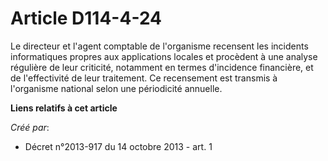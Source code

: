 # Article D114-4-24

Le directeur et l'agent comptable de l'organisme recensent les incidents informatiques propres aux applications locales et
procèdent à une analyse régulière de leur criticité, notamment en termes d'incidence financière, et de l'effectivité de leur
traitement. Ce recensement est transmis à l'organisme national selon une périodicité annuelle.

**Liens relatifs à cet article**

_Créé par_:

  - Décret n°2013-917 du 14 octobre 2013 - art. 1
